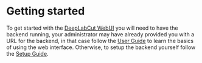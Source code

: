 # Getting started

To get started with the [DeepLabCut WebUI](..) you will need to have the backend running, your administrator may have already provided you with a URL for the backend, in that case follow the [User Guide](guide/select-backend.md) to learn the basics of using the web interface. Otherwise, to setup the backend yourself follow the [Setup Guide](setup/configuration.md).
